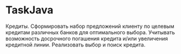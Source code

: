 # TaskJava
Кредиты.
Сформировать набор предложений клиенту по целевым кредитам различных банков для оптимального выбора.
Учитывать возможность досрочного погашения кредита и/или увеличения кредитной линии.
Реализовать выбор и поиск кредита.
